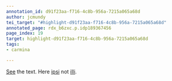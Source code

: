 ```yaml
---
annotation_id: d91f23aa-f716-4c8b-956a-7215a065a68d
author: jcmundy
tei_target: "#highlight-d91f23aa-f716-4c8b-956a-7215a065a68d"
annotated_page: rdx_b6zxc.p.idp189367456
page_index: 19
target: highlight-d91f23aa-f716-4c8b-956a-7215a065a68d
tags:
- carmina

---
```

[See](http://data.perseus.org/citations/urn:cts:latinLit:phi0893.phi001.perseus-lat1:1.12 "Perseus") the text. Here [ipsi](http://www.perseus.tufts.edu/hopper/text?doc=Perseus%3Atext%3A1999.04.0059%3Aentry%3Dipse "ipsi") not [illi](http://www.perseus.tufts.edu/hopper/text?doc=Perseus%3Atext%3A1999.04.0059%3Aentry%3Dille "illi").